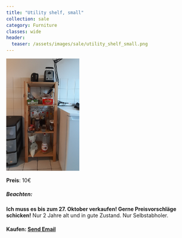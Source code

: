 ```yaml
---
title: "Utility shelf, small"
collection: sale
category: Furniture
classes: wide
header: 
  teaser: /assets/images/sale/utility_shelf_small.png
---
```




<a href="">
  <img src="/assets/images/sale/utility_shelf_small.png" alt="Utility shelf, small">
</a>

**Preis**: 10€

##### Beachten:
**Ich muss es bis zum 27. Oktober verkaufen! Gerne Preisvorschläge schicken!**
Nur 2 Jahre alt und in gute Zustand.
Nur Selbstabholer.

#### Kaufen: <a href = "mailto:digitaldasler@gmail.com?subject=Utility shelf, small">Send Email</a>

